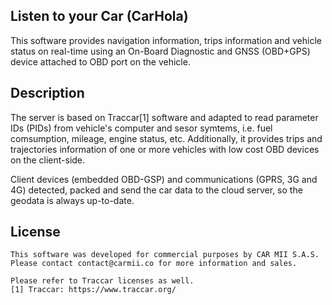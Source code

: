 ## Listen to your Car (CarHola)

This software provides navigation information, trips information and vehicle status on real-time using an On-Board Diagnostic and GNSS (OBD+GPS) device attached to OBD port on the vehicle.

## Description

The server is based on Traccar[1] software and adapted to read parameter IDs (PIDs) from vehicle's computer and sesor symtems, i.e. fuel comsumption, mileage, engine status, etc.  Additionally, it provides trips and trajectories information of one or more vehicles with low cost OBD devices on the client-side. 

Client devices (embedded OBD-GSP) and communications (GPRS, 3G and 4G) detected, packed and send the car data to the cloud server, so the geodata is always up-to-date.

## License

    This software was developed for commercial purposes by CAR MII S.A.S. Please contact contact@carmii.co for more information and sales. 
    
    Please refer to Traccar licenses as well. 
    [1] Traccar: https://www.traccar.org/ 
